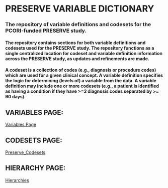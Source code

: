 # PRESERVE VARIABLE DICTIONARY

### The repository of variable definitions and codesets for the PCORI-funded PRESERVE study.

#### The repository contains sections for both variable definitions and codesets used for the PRESERVE study. The repository functions as a single centralized location for codeset and variable definition information across the PRESERVE study, as updates and refinements are made.
#### A codeset is a collection of codes (e.g., diagnosis or procedure codes) which are used for a given clinical concept. A variable definition specifies the logic for determining (levels of) a variable from the data. A variable definition may include one or more codesets (e.g., a patient is identified as having a condition if they have >=2 diagnosis codes separated by >= 90 days).


## VARIABLES PAGE:

[Variables Page](./pages/variables.md)

## CODESETS PAGE:

[Preserve_Codesets](./pages/codesets.md)

## HIERARCHY PAGE:

[Hierarchies](./pages/hierarchy.md)
